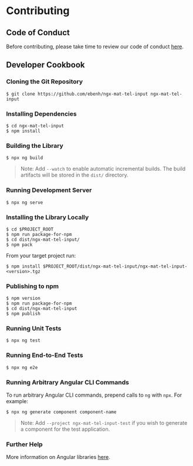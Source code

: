 # Contributing

## Code of Conduct

Before contributing, please take time to review our code of conduct [here](CODE_OF_CONDUCT.md).

## Developer Cookbook

### Cloning the Git Repository

    $ git clone https://github.com/ebenh/ngx-mat-tel-input ngx-mat-tel-input 

### Installing Dependencies

    $ cd ngx-mat-tel-input
    $ npm install

### Building the Library

    $ npx ng build

> Note: Add `--watch` to enable automatic incremental builds. The build artifacts will be stored in the `dist/` directory.

### Running Development Server

    $ npx ng serve

### Installing the Library Locally

    $ cd $PROJECT_ROOT
    $ npm run package-for-npm
    $ cd dist/ngx-mat-tel-input/
    $ npm pack

From your target project run:

    $ npm install $PROJECT_ROOT/dist/ngx-mat-tel-input/ngx-mat-tel-input-<version>.tgz

### Publishing to npm

    $ npm version
    $ npm run package-for-npm
    $ cd dist/ngx-mat-tel-input
    $ npm publish

### Running Unit Tests

    $ npx ng test

### Running End-to-End Tests

    $ npx ng e2e

### Running Arbitrary Angular CLI Commands

To run arbitrary Angular CLI commands, prepend calls to `ng` with `npx`. For example:

    $ npx ng generate component component-name

> Note: Add `--project ngx-mat-tel-input-test` if you wish to generate a component for the test application.

### Further Help

More information on Angular libraries [here](https://angular.io/guide/creating-libraries).
